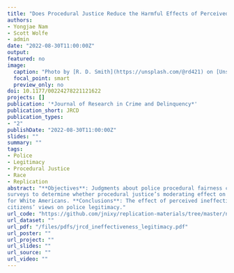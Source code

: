 ```yaml
---
title: "Does Procedural Justice Reduce the Harmful Effects of Perceived Ineffectiveness on Police Legitimacy?"
authors:
- Yongjae Nam
- Scott Wolfe
- admin
date: "2022-08-30T11:00:00Z"
output: 
featured: no
image:
  caption: "Photo by [R. D. Smith](https://unsplash.com/@rd421) on [Unsplash](https://unsplash.com/photos/od3jdQqX8O8)"
  focal_point: smart
  preview_only: no
doi: 10.1177/00224278221121622
projects: []
publication: '*Journal of Research in Crime and Delinquency*'
publication_short: JRCD
publication_types: 
- "2"
publishDate: "2022-08-30T11:00:00Z"
slides: ""
summary: ""
tags:
- Police
- Legitimacy
- Procedural Justice
- Race
- Replication
abstract: "**Objectives**: Judgments about police procedural fairness consistently have a stronger influence on how the public ascribes legitimacy to the police than evaluations of police effectiveness. What remains largely underexplored, however, is the potential moderating effect of procedural justice on the relationship between effectiveness and legitimacy and whether this moderation varies by citizen race. **Method**: We administered two separate
surveys to determine whether procedural justice’s moderating effect on the relationship between police ineffectiveness and legitimacy varies by citizen race. The first was a mail survey of a random sample of citizens in a southern US city (N =1,681) conducted in 2013; the second, a national survey of adults (N =972) administered via Qualtrics in 2022. **Results**: We found that procedural justice could help protect against the harmful influence of perceived ineffectiveness on police legitimacy in Study 2. However, contrary to expectations, this moderation effect held only
for White Americans. **Conclusions**: The effect of perceived ineffectiveness on legitimacy evaluations does not vary depending on citizens’ perceptions of procedural justice. Yet, police still do have control over how they treat people with whom they interact, which is one mechanism that can improve
citizens’ views on police legitimacy."
url_code: "https://github.com/jnixy/replication-materials/tree/master/nam_et_al_JRCD_2022"
url_dataset: ""
url_pdf: "/files/pdfs/jrcd_ineffectiveness_legitimacy.pdf"
url_poster: ""
url_project: ""
url_slides: ""
url_source: ""
url_video: ""
---
```


